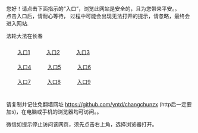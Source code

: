 您好！请点击下面指示的“入口”，浏览此网站是安全的，且为您带来平安。。 <br/>
点击入口后，请耐心等待， 过程中可能会出现无法打开的提示，请忽略，最终会进入网站. </br>

法轮大法在长春<br/>
<div style="padding:10px"><a style="margin:20px" target="_blank" href="https://d11q87v5e8zipt.cloudfront.net/2Qpsp?hloqka" id="ccLink1" rel="nofollow">入口1</a> <a target="_blank" style="margin:20px" href="https://d4fbc7d4ws3jc.cloudfront.net/2Qpsp?mxoktnxu" id="ccLink2" rel="nofollow">入口2</a> <a style="margin:20px" target="_blank" href="https://d2tk3osb93nnsq.cloudfront.net/2Qpsp?jbwwxdx" id="ccLink3" rel="nofollow">入口3</a></div>

<div style="padding:10px" ><a style="margin:20px" target="_blank" href="https://d11q87v5e8zipt.cloudfront.net/2Qpsp?hloqka" id="ccLink4" rel="nofollow">入口4</a> <a style="margin:20px" href="https://d4fbc7d4ws3jc.cloudfront.net/2Qpsp?mxoktnxu" target="_blank" id="ccLink5" rel="nofollow">入口5</a> <a style="margin:20px" href="https://d2tk3osb93nnsq.cloudfront.net/2Qpsp?jbwwxdx" target="_blank" id="ccLink6" rel="nofollow">入口6</a></div>

<div style="padding:10px"><a style="margin:20px" target="_blank" href="https://d11q87v5e8zipt.cloudfront.net/2Qpsp?hloqka" id="ccLink7" rel="nofollow">入口7</a> <a style="margin:20px" href="https://d4fbc7d4ws3jc.cloudfront.net/2Qpsp?mxoktnxu" target="_blank" id="ccLink8" rel="nofollow">入口8</a> <a style="margin:20px" target="_blank" href="https://d2tk3osb93nnsq.cloudfront.net/2Qpsp?jbwwxdx" id="ccLink9" rel="nofollow">入口9</a></div>

<br/>



请复制并记住免翻墙网址 https://github.com/yntd/changchunzx (http后一定要加s)，在电脑或手机的浏览器均可访问。。<br/>

微信如提示停止访问该网页，须先点击右上角，选择浏览器打开。
